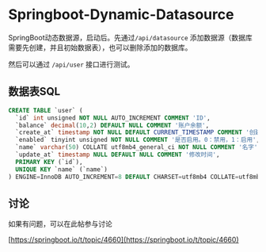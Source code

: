 
# Springboot-Dynamic-Datasource

SpringBoot动态数据源，启动后。先通过`/api/datasource` 添加数据源（数据库需要先创建，并且初始数据表），也可以删除添加的数据库。

然后可以通过 `/api/user` 接口进行测试。

## 数据表SQL

```sql
CREATE TABLE `user` (
  `id` int unsigned NOT NULL AUTO_INCREMENT COMMENT 'ID',
  `balance` decimal(10,2) DEFAULT NULL COMMENT '账户余额',
  `create_at` timestamp NOT NULL DEFAULT CURRENT_TIMESTAMP COMMENT '创建时间',
  `enabled` tinyint unsigned NOT NULL COMMENT '是否启用。0：禁用，1：启用',
  `name` varchar(50) COLLATE utf8mb4_general_ci NOT NULL COMMENT '名字',
  `update_at` timestamp NULL DEFAULT NULL COMMENT '修改时间',
  PRIMARY KEY (`id`),
  UNIQUE KEY `name` (`name`)
) ENGINE=InnoDB AUTO_INCREMENT=8 DEFAULT CHARSET=utf8mb4 COLLATE=utf8mb4_general_ci COMMENT='用户';
```

## 讨论

如果有问题，可以在此帖参与讨论

[https://springboot.io/t/topic/4660](https://springboot.io/t/topic/4660)
